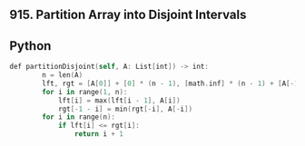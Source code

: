 ## 915. Partition Array into Disjoint Intervals
## Python
```swift
def partitionDisjoint(self, A: List[int]) -> int:
        n = len(A)
        lft, rgt = [A[0]] + [0] * (n - 1), [math.inf] * (n - 1) + [A[-1]]
        for i in range(1, n):
            lft[i] = max(lft[i - 1], A[i])
            rgt[-1 - i] = min(rgt[-i], A[-i])
        for i in range(n):
            if lft[i] <= rgt[i]:
                return i + 1
```
